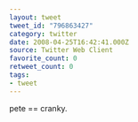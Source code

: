 ```yaml
---
layout: tweet
tweet_id: "796863427"
category: twitter
date: 2008-04-25T16:42:41.000Z
source: Twitter Web Client
favorite_count: 0
retweet_count: 0
tags:
- tweet
---
```


pete == cranky.

